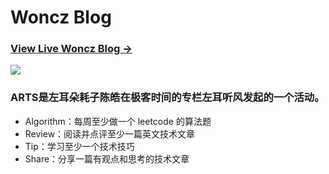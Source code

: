 # Woncz Blog

### [View Live Woncz Blog &rarr;](https://woncz.github.io)

![](https://woncz.github.io/img/blog-desktop.jpg)



### ARTS是左耳朵耗子陈皓在极客时间的专栏左耳听风发起的一个活动。

* Algorithm：每周至少做一个 leetcode 的算法题
* Review：阅读并点评至少一篇英文技术文章
* Tip：学习至少一个技术技巧
* Share：分享一篇有观点和思考的技术文章
